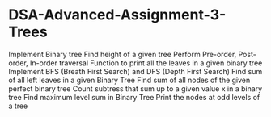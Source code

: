 # DSA-Advanced-Assignment-3-Trees
Implement Binary tree
Find height of a given tree
Perform Pre-order, Post-order, In-order traversal
Function to print all the leaves in a given binary tree 
Implement BFS (Breath First Search) and DFS (Depth First Search)
Find sum of all left leaves in a given Binary Tree
Find sum of all nodes of the given perfect binary tree 
Count subtress that sum up to a given value x in a binary tree 
Find maximum level sum in Binary Tree 
Print the nodes at odd levels of a tree
